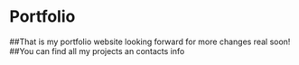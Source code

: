 # Portfolio
##That is my portfolio website looking forward for more changes real soon!
##You can find all my projects an contacts info
 